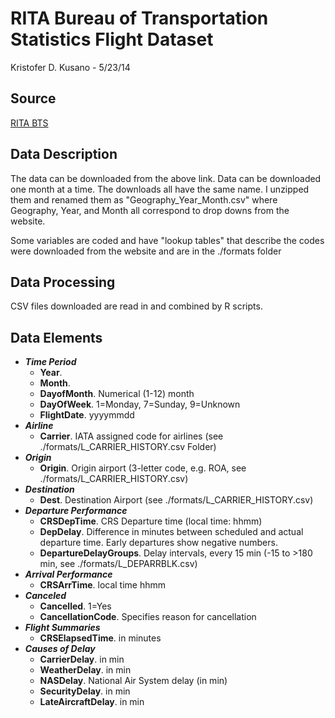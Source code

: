 RITA Bureau of Transportation Statistics Flight Dataset
=======================================================
Kristofer D. Kusano - 5/23/14

Source
------
[RITA BTS](http://www.transtats.bts.gov/DL_SelectFields.asp?Table_ID=236)

Data Description
----------------
The data can be downloaded from the above link. Data can be downloaded
one month at a time. The downloads all have the same name. I unzipped
them and renamed them as "Geography_Year_Month.csv" where Geography,
Year, and Month all correspond to drop downs from the website.

Some variables are coded and have "lookup tables" that describe
the codes were downloaded from the website and are in the ./formats
folder

Data Processing
-----------------
CSV files downloaded are read in and combined by R scripts.

Data Elements
-------------
* **_Time Period_**
  * **Year**.
  * **Month**.
  * **DayofMonth**. Numerical (1-12) month
  * **DayOfWeek**. 1=Monday, 7=Sunday, 9=Unknown
  * **FlightDate**. yyyymmdd
* **_Airline_**
  * **Carrier**. IATA assigned code for airlines (see ./formats/L_CARRIER_HISTORY.csv Folder)
* **_Origin_**
  * **Origin**. Origin airport (3-letter code, e.g. ROA, see ./formats/L_CARRIER_HISTORY.csv)
* **_Destination_**
  * **Dest**. Destination Airport (see ./formats/L_CARRIER_HISTORY.csv) 
* **_Departure Performance_**
  * **CRSDepTime**. CRS Departure time (local time: hhmm)
  * **DepDelay**. Difference in minutes between scheduled and actual
    departure time. Early departures show negative numbers.
  * **DepartureDelayGroups**. Delay intervals, every 15 min (-15 to >180
    min, see ./formats/L_DEPARRBLK.csv)
* **_Arrival Performance_**
  * **CRSArrTime**. local time hhmm
* **_Canceled_**
  * **Cancelled**. 1=Yes
  * **CancellationCode**. Specifies reason for cancellation
* **_Flight Summaries_**
  * **CRSElapsedTime**. in minutes
* **_Causes of Delay_**
  * **CarrierDelay**. in min
  * **WeatherDelay**. in min
  * **NASDelay**. National Air System delay (in min)
  * **SecurityDelay**. in min
  * **LateAircraftDelay**. in min

